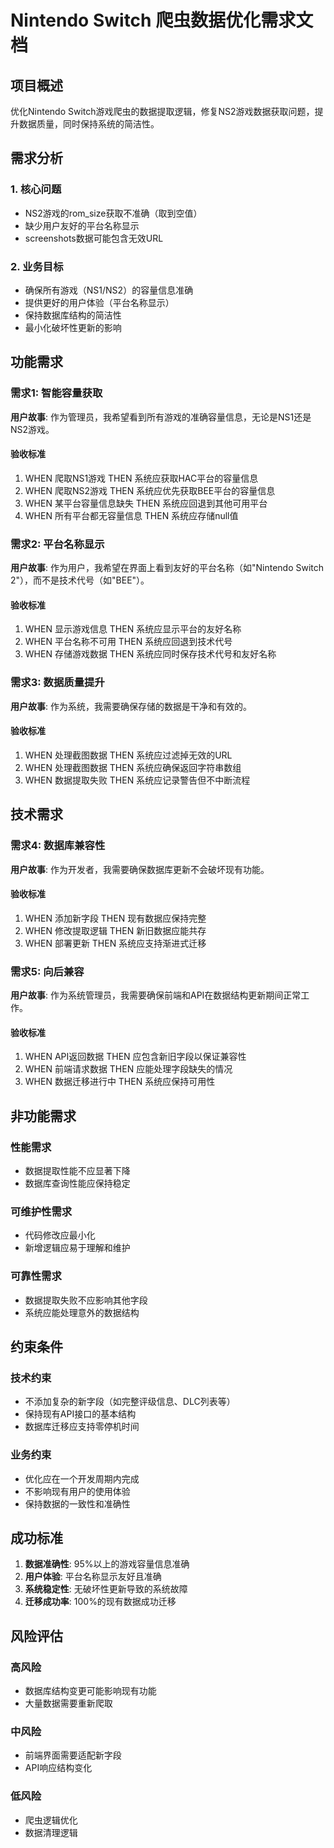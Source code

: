 # Nintendo Switch 爬虫数据优化需求文档

## 项目概述

优化Nintendo Switch游戏爬虫的数据提取逻辑，修复NS2游戏数据获取问题，提升数据质量，同时保持系统的简洁性。

## 需求分析

### 1. 核心问题
- NS2游戏的rom_size获取不准确（取到空值）
- 缺少用户友好的平台名称显示
- screenshots数据可能包含无效URL

### 2. 业务目标
- 确保所有游戏（NS1/NS2）的容量信息准确
- 提供更好的用户体验（平台名称显示）
- 保持数据库结构的简洁性
- 最小化破坏性更新的影响

## 功能需求

### 需求1: 智能容量获取

**用户故事**: 作为管理员，我希望看到所有游戏的准确容量信息，无论是NS1还是NS2游戏。

#### 验收标准
1. WHEN 爬取NS1游戏 THEN 系统应获取HAC平台的容量信息
2. WHEN 爬取NS2游戏 THEN 系统应优先获取BEE平台的容量信息
3. WHEN 某平台容量信息缺失 THEN 系统应回退到其他可用平台
4. WHEN 所有平台都无容量信息 THEN 系统应存储null值

### 需求2: 平台名称显示

**用户故事**: 作为用户，我希望在界面上看到友好的平台名称（如"Nintendo Switch 2"），而不是技术代号（如"BEE"）。

#### 验收标准
1. WHEN 显示游戏信息 THEN 系统应显示平台的友好名称
2. WHEN 平台名称不可用 THEN 系统应回退到技术代号
3. WHEN 存储游戏数据 THEN 系统应同时保存技术代号和友好名称

### 需求3: 数据质量提升

**用户故事**: 作为系统，我需要确保存储的数据是干净和有效的。

#### 验收标准
1. WHEN 处理截图数据 THEN 系统应过滤掉无效的URL
2. WHEN 处理截图数据 THEN 系统应确保返回字符串数组
3. WHEN 数据提取失败 THEN 系统应记录警告但不中断流程

## 技术需求

### 需求4: 数据库兼容性

**用户故事**: 作为开发者，我需要确保数据库更新不会破坏现有功能。

#### 验收标准
1. WHEN 添加新字段 THEN 现有数据应保持完整
2. WHEN 修改提取逻辑 THEN 新旧数据应能共存
3. WHEN 部署更新 THEN 系统应支持渐进式迁移

### 需求5: 向后兼容

**用户故事**: 作为系统管理员，我需要确保前端和API在数据结构更新期间正常工作。

#### 验收标准
1. WHEN API返回数据 THEN 应包含新旧字段以保证兼容性
2. WHEN 前端请求数据 THEN 应能处理字段缺失的情况
3. WHEN 数据迁移进行中 THEN 系统应保持可用性

## 非功能需求

### 性能需求
- 数据提取性能不应显著下降
- 数据库查询性能应保持稳定

### 可维护性需求
- 代码修改应最小化
- 新增逻辑应易于理解和维护

### 可靠性需求
- 数据提取失败不应影响其他字段
- 系统应能处理意外的数据结构

## 约束条件

### 技术约束
- 不添加复杂的新字段（如完整评级信息、DLC列表等）
- 保持现有API接口的基本结构
- 数据库迁移应支持零停机时间

### 业务约束
- 优化应在一个开发周期内完成
- 不影响现有用户的使用体验
- 保持数据的一致性和准确性

## 成功标准

1. **数据准确性**: 95%以上的游戏容量信息准确
2. **用户体验**: 平台名称显示友好且准确
3. **系统稳定性**: 无破坏性更新导致的系统故障
4. **迁移成功率**: 100%的现有数据成功迁移

## 风险评估

### 高风险
- 数据库结构变更可能影响现有功能
- 大量数据需要重新爬取

### 中风险
- 前端界面需要适配新字段
- API响应结构变化

### 低风险
- 爬虫逻辑优化
- 数据清理逻辑